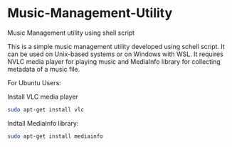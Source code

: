 # Music-Management-Utility
Music Management utility using shell script

This is a simple music management utility developed using schell script. It can be used on Unix-based systems or on Windows with WSL. It requires NVLC media player for playing music and MediaInfo library for collecting metadata of a music file.

For Ubuntu Users:

Install VLC media player
```sh
sudo apt-get install vlc
```

Indtall MediaInfo library:
```sh
sudo apt-get install mediainfo
```
